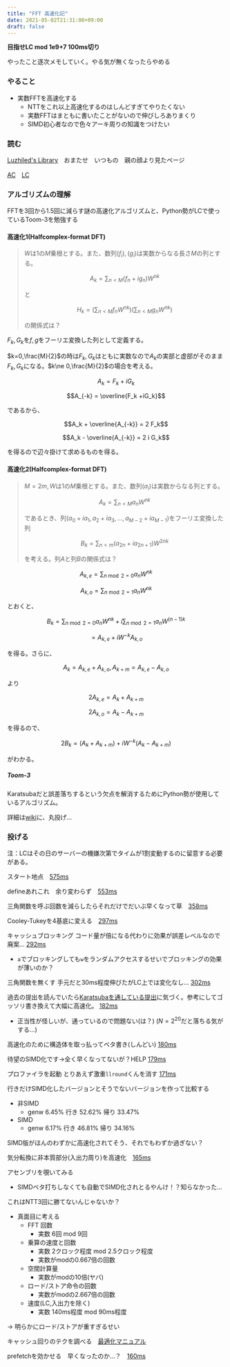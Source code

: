 ```yaml
---
title: "FFT 高速化記"
date: 2021-05-02T21:31:00+09:00
draft: false
---
```


**目指せLC mod 1e9+7 100ms切り**

やったこと逐次メモしていく。やる気が無くなったらやめる

### やること

- 実数FFTを高速化する
  - NTTをこれ以上高速化するのはしんどすぎてやりたくない
  - 実数FFTはまともに書いたことがないので伸びしろありまくり
  - SIMD初心者なので色々アーキ周りの知識をつけたい

### 読む

[Luzhiled's Library](https://ei1333.github.io/library/math/fft/fast-fourier-transform.cpp)　おまたせ　いつもの　親の顔より見たページ　

[AC](https://atcoder.jp/contests/atc001/tasks/fft_c)　[LC](https://judge.yosupo.jp/problem/convolution_mod_1000000007)

### アルゴリズムの理解

FFTを3回から1.5回に減らす謎の高速化アルゴリズムと、Python勢がLCで使っているToom-3を勉強する

#### 高速化1(Halfcomplex-format DFT)

> $W$は$1$の$M$乗根とする。また、数列$(f_i),(g_i)$は実数からなる長さ$M$の列とする。
>
> $$A_k = \sum_{n\lt M} (f_n+ig_n)W^{nk}$$
>
> と
>
> $$H_k = \left(\sum_{n\lt M} f_n W^{nk} \right)\left(\sum_{n\lt M} g_n W^{nk} \right)$$
>
> の関係式は？

$F_k,G_k$を$f,g$をフーリエ変換した列として定義する。

$k=0,\frac{M}{2}$の時は$F_k,G_k$はともに実数なので$A_k$の実部と虚部がそのまま$F_k,G_k$になる。$k\ne 0,\frac{M}{2}$の場合を考える。

$$A_k = F_k + i G_k$$

$$A_{-k} = \overline{F_k +iG_k}$$

であるから、

$$A_k + \overline{A_{-k}} = 2 F_k$$

$$A_k - \overline{A_{-k}} = 2 i G_k$$

を得るので辺々掛けて求めるものを得る。

#### 高速化2(Halfcomplex-format DFT)

> $M = 2m, W$は$1$の$M$乗根とする。また、数列$(a_i)$は実数からなる列とする。
> 
> $$A_k = \sum_{n \lt M} a_n W^{nk}$$
>
> であるとき、列$(a_0+i a_1, a_2 + i a_3 ,\ldots, a_{M-2} + i a_{M - 1})$をフーリエ変換した列
> 
> $$B_k = \sum_{n \lt m} (a_{2n}+i a_{2n+1}) W^{2nk}$$
>
> を考える。列$A$と列$B$の関係式は？

$$A_{k,e} = \sum_{n \bmod 2 = 0} a_{n} W^{nk}$$

$$A_{k,o} = \sum_{n \bmod 2 = 1} a_{n} W^{nk}$$

とおくと、

$$B_k = \sum_{n \bmod 2 = 0} a_{n} W^{nk} + i \sum_{n \bmod 2 = 1} a_{n} W^{(n-1)k}$$

$$= A_{k,e} + i W^{-k}  A_{k,o}$$

を得る。さらに、

$$A_k = A_{k,e} + A_{k,o}, A_{k+m} = A_{k,e} - A_{k,o}$$

より

$$2A_{k,e} = A_k + A_{k+m}$$

$$2A_{k,o} = A_k - A_{k+m}$$

を得るので、

$$2B_k = (A_k + A_{k+m}) + i W^{-k} (A_k - A_{k+m})$$

がわかる。

##### Toom-3

Karatsubaだと誤差落ちするという欠点を解消するためにPython勢が使用しているアルゴリズム。

詳細は[wiki](https://en.wikipedia.org/wiki/Toom%E2%80%93Cook_multiplication)に、丸投げ…

### 投げる

注：LCはその日のサーバーの機嫌次第でタイムが1割変動するのに留意する必要がある。

スタート地点　[575ms](https://old.yosupo.jp/submission/46509)

defineあれこれ　余り変わらず　[553ms](https://old.yosupo.jp/submission/46510)

三角関数を呼ぶ回数を減らしたらそれだけでだいぶ早くなって草　[358ms](https://old.yosupo.jp/submission/46513)

Cooley-Tukeyを4基底に変える　[297ms](https://old.yosupo.jp/submission/46543)

キャッシュブロッキング コード量が倍になる代わりに効果が誤差レベルなので廃案… [292ms](https://judge.yosupo.jp/submission/46573)
  - `a`でブロッキングしても`w`をランダムアクセスするせいでブロッキングの効果が薄いのか？

三角関数を無くす 手元だと30ms程度伸びたがLC上では変化なし… [302ms](https://old.yosupo.jp/submission/46599)

過去の提出を読んでいたら[Karatsubaを通している提出](https://judge.yosupo.jp/submission/2845)に気づく。参考にしてゴッソリ書き換えて大幅に高速化。 [182ms](https://old.yosupo.jp/submission/46604)
  - 正当性が怪しいが、通っているので問題ない(は？) ($N=2^{20}$だと落ちる気がする…)

高速化のために構造体を取っ払ってベタ書き(しんどい) [180ms](https://old.yosupo.jp/submission/46633)

待望のSIMD化です→全く早くなってないが？HELP [179ms](https://old.yosupo.jp/submission/46645)

プロファイラを起動 とりあえず激重`llround`くんを消す [171ms](https://old.yosupo.jp/submission/46674)

行きだけSIMD化したバージョンとそうでないバージョンを作って比較する

- 非SIMD
  - genw 6.45% 行き 52.62% 帰り 33.47% 
- SIMD
  - genw 6.17% 行き 46.81% 帰り 34.16%

SIMD版がほんのわずかに高速化されてそう、それでもわずか過ぎない？

気分転換に非本質部分(入出力周り)を高速化　[165ms](https://judge.yosupo.jp/submission/46700)

アセンブリを覗いてみる
  - SIMDベタ打ちしなくても自動でSIMD化されとるやんけ！？知らなかった…

これはNTT3回に勝てないんじゃないか？

- 真面目に考える
  - FFT 回数
    - 実数 6回 mod 9回
  - 乗算の速度と回数
    - 実数 2クロック程度 mod 2.5クロック程度
    - 実数がmodの0.667倍の回数
  - 空間計算量
    - 実数がmodの10倍(ヤバ)
  - ロード/ストア命令の回数
    - 実数がmodの2.667倍の回数
  - 速度(LC,入出力を除く)
    - 実数 140ms程度 mod 90ms程度

-> 明らかにロード/ストアが重すぎるせい

キャッシュ回りのテクを調べる　[最適化マニュアル](https://www.intel.ru/content/dam/www/public/ijkk/jp/ja/documents/developer/iaopt_j.pdf)

prefetchを効かせる　早くなったのか…？　[160ms](https://judge.yosupo.jp/submission/46709)
